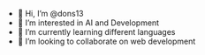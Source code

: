 - 👋 Hi, I’m @dons13
- 👀 I’m interested in AI and Development
- 🌱 I’m currently learning different languages
- 💞️ I’m looking to collaborate on web development

<!---
dons13/dons13 is a ✨ special ✨ repository because its `README.md` (this file) appears on your GitHub profile.
You can click the Preview link to take a look at your changes.
--->
